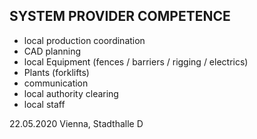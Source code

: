 ## SYSTEM PROVIDER COMPETENCE

+ local production coordination
+ CAD planning
+ local Equipment (fences / barriers / rigging / electrics)
+ Plants (forklifts)
+ communication
+ local authority clearing
+ local staff

22.05.2020 Vienna, Stadthalle D